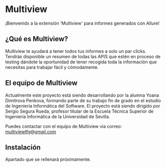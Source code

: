# Multiview

¡Bienvenidx a la extensión 'Multiview' para informes generados con Allure!

## ¿Qué es Multiview?

Multiview te ayudará a tener todos tus informes a solo un par clicks. Tendrás disponible un resumen de todas las APIS que estén en proceso de testing dándote la oportunidad de tener recogida toda la información que necesitas para trabajar fácil y cómodamente.

## El equipo de Multiview

Actualmente este proyecto está siendo desarrollando por la alumna Yoana Dimitrova Penkova, formando parte de su trabajo fin de grado en el estudio de Ingeniería Informática del Software. El proyecto está siendo dirigido por Sergio Segura Rueda, profesor titular de la Escuela Técnica Superior de Ingeniería Informática de la Universidad de Sevilla.

Puedes contactar con el equipo de Multiview via correo: multiviewtfg@gmail.com

## Instalación

Apartado que se rellenará próximamente.